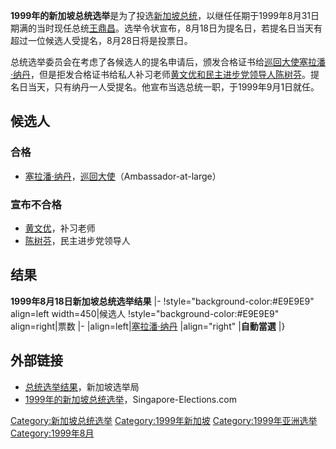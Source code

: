 **1999年的新加坡总统选举**是为了投选[新加坡总统](../Page/新加坡总统.md "wikilink")，以继任任期于1999年8月31日期满的当时现任总统[王鼎昌](../Page/王鼎昌.md "wikilink")。选举令状宣布，8月18日为提名日，若提名日当天有超过一位候选人受提名，8月28日将是投票日。

总统选举委员会在考虑了各候选人的提名申请后，颁发合格证书给[巡回大使](https://zh.wikipedia.org/wiki/无任所大使 "wikilink")[塞拉潘·纳丹](../Page/塞拉潘·纳丹.md "wikilink")，但是拒发合格证书给私人补习老师[黄文优和民主进步党领导人](../Page/黄文优.md "wikilink")[陈树芬](https://zh.wikipedia.org/wiki/陈树芬 "wikilink")。提名日当天，只有纳丹一人受提名。他宣布当选总统一职，于1999年9月1日就任。

## 候选人

### 合格

  - [塞拉潘·纳丹](../Page/塞拉潘·纳丹.md "wikilink")，[巡回大使](https://zh.wikipedia.org/wiki/无任所大使 "wikilink")（Ambassador-at-large）

### 宣布不合格

  - [黄文优](../Page/黄文优.md "wikilink")，补习老师
  - [陈树芬](https://zh.wikipedia.org/wiki/陈树芬 "wikilink")，民主进步党领导人

## 结果

**1999年8月18日新加坡总统选举结果** |- \!style="background-color:\#E9E9E9"
align=left width=450|候选人 \!style="background-color:\#E9E9E9"
align=right|票数 |- |align=left|[塞拉潘·纳丹](../Page/塞拉潘·纳丹.md "wikilink")
|align="right" |**自動當選** |}

## 外部链接

  - [总统选举结果](http://www.elections.gov.sg/elections_past_results.html)，新加坡选举局
  - [1999年的新加坡总统选举](https://web.archive.org/web/20080704163641/http://www.singapore-elections.com/pe/1999.html)，Singapore-Elections.com

[Category:新加坡总统选举](https://zh.wikipedia.org/wiki/Category:新加坡总统选举 "wikilink")
[Category:1999年新加坡](https://zh.wikipedia.org/wiki/Category:1999年新加坡 "wikilink")
[Category:1999年亚洲选举](https://zh.wikipedia.org/wiki/Category:1999年亚洲选举 "wikilink")
[Category:1999年8月](https://zh.wikipedia.org/wiki/Category:1999年8月 "wikilink")
